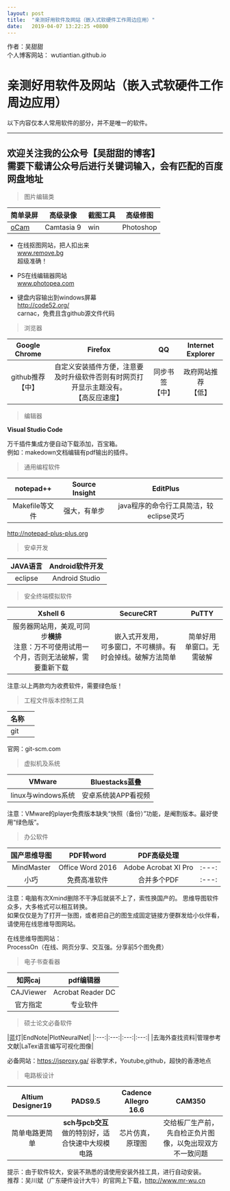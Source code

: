 ```yaml
---
layout: post
title:  "亲测好用软件及网站（嵌入式软硬件工作周边应用）"
date:   2019-04-07 13:22:25 +0800
---
```

作者：吴甜甜  
个人博客网站： wutiantian.github.io

# 亲测好用软件及网站（嵌入式软硬件工作周边应用）  
以下内容仅本人常用软件的部分，并不是唯一的软件。  

---
欢迎关注我的公众号【吴甜甜的博客】  
需要下载请公众号后进行关键词输入，会有匹配的百度网盘地址
---


>图片编辑类


|简单录屏|高级录像|截图工具|高级修图|
|---|---|---|---|
|[oCam](https://ocam.en.softonic.com/)|Camtasia 9|win|Photoshop|


- 在线抠图网站，把人扣出来  
www.remove.bg  
超级准确！  

- PS在线编辑器网站   
www.photopea.com  

- 键盘内容输出到windows屏幕  
http://code52.org/  
carnac，免费且含github源文件代码


>浏览器

|Google Chrome|Firefox|QQ|Internet Explorer|  
|:---:|:---:|:---:|:---:|  
|github推荐<br>【中】|自定义安装插件方便，注意要及时升级软件否则有时网页打开显示主题没有。<br> 【高反应速度】|同步书签<br>【中】|政府网站推荐<br>【低】|



>编辑器  

**Visual Studio Code**  

万千插件集成方便自动下载添加，百宝箱。  
例如：makedown文档编辑有pdf输出的插件。

>通用编程软件

|notepad++|Source Insight|EditPlus|
|:---:|:---:|:---:|
|Makefile等文件|强大，有单步|java程序的命令行工具简洁，较eclipse灵巧|

http://notepad-plus-plus.org  



>安卓开发

|JAVA语言|Android软件开发|
|:---:|:---:|
|eclipse|Android Studio|


>安全终端模拟软件

|Xshell 6|SecureCRT|PuTTY |
|:---:|:---:|:---:|
|服务器网站用，美观,可同步**横排**<br>注意：万不可使用试用一个月，否则无法破解，需要重新下载|嵌入式开发用，<br>可多窗口，不可横排。有时会掉线。破解方法简单|简单好用<br>单窗口。无需破解|  

注意:以上两款均为收费软件，需要绿色版！

>工程文件版本控制工具


|名称||
|---|---|
|git||  

官网：git-scm.com

>虚拟机及系统

|VMware|Bluestacks蓝叠|
|:---:|:---:|
|linux与windows系统|安卓系统装APP看视频|

注意：VMware的player免费版本缺失“快照（备份）”功能，是阉割版本。最好使用“绿色版”。

>办公软件

|国产思维导图|PDF转word|PDF高级处理||
|:---:|:---:|:---:|:---:|
|MindMaster|Office Word 2016|Adobe Acrobat XI Pro|:---:|
|小巧|免费高准软件|合并多个PDF|:---:|

注意：电脑有次Xmind删除不干净后就装不上了，索性换国产的。
思维导图软件众多，大多格式可以相互转换。  
如果仅仅是为了打开一张图，或者把自己的图生成固定链接方便群发给小伙伴看，请使用在线思维导图网站。

在线思维导图网站：  
ProcessOn（在线、网页分享、交互强。分享前5个图免费）


>电子书查看器

|知网caj|pdf编辑器|
|:---:|:---:|
|CAJViewer|Acrobat Reader DC|
|官方指定|专业软件|


>硕士论文必备软件


|蓝灯|EndNote|PlotNeuralNet|
|:---:|:---:|:---:|:---:|
|去海外查找资料|管理参考文献|LaTex语言编写可视化图像|

必备网站：https://jsproxy.ga/   谷歌学术，Youtube,github，超快的香港地点
>电路板设计

|Altium Designer19|PADS9.5|Cadence Allegro 16.6|CAM350|
|:---:|:---:|:---:|:---:|
|简单电路更简单|**sch与pcb交互**做的特别好，适合快速中大规模电路|芯片仿真，原理图|交给板厂生产前，先自检正负片图像，以免出现双方不一致问题|


提示：由于软件较大，安装不熟悉的请使用安装外挂工具，进行自动安装。  
推荐：吴川斌（广东硬件设计大牛）的官网上下载，http://www.mr-wu.cn  

